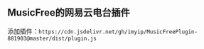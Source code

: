 ## MusicFree的网易云电台插件

添加插件：`https://cdn.jsdelivr.net/gh/imyip/MusicFreePlugin-881903@master/dist/plugin.js`
